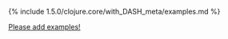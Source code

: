 {% include 1.5.0/clojure.core/with_DASH_meta/examples.md %}

[Please add examples!](https://github.com/arrdem/grimoire/edit/master/_includes/1.6.0/clojure.core/with_DASH_meta/examples.md)
